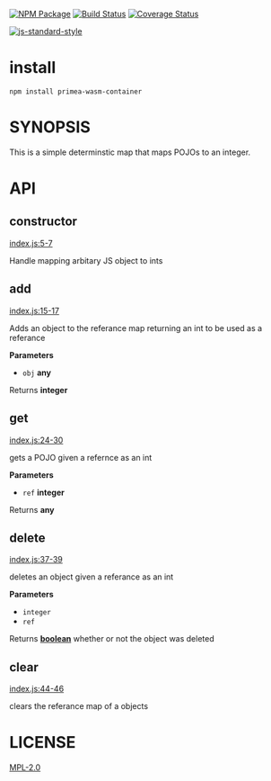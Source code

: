 [![NPM Package](https://img.shields.io/npm/v/primea-wasm-container.svg?style=flat-square)](https://www.npmjs.org/package/primea-wasm-container)
[![Build Status](https://img.shields.io/travis/primea/js-primea-wasm-container.svg?branch=master&style=flat-square)](https://travis-ci.org/primea/js-primea-wasm-container)
[![Coverage Status](https://img.shields.io/coveralls/primea/js-primea-wasm-container.svg?style=flat-square)](https://coveralls.io/primea/js-primea-wasm-container)

[![js-standard-style](https://cdn.rawgit.com/feross/standard/master/badge.svg)](https://github.com/feross/standard)  

# install
`npm install primea-wasm-container`

# SYNOPSIS 
This is a simple determinstic map that maps POJOs to an integer.

# API

## constructor

[index.js:5-7](https://github.com/wanderer/referanceMap/blob/59a99b6e465120b17057b03bebda1ea33087fb45/index.js#L5-L7 "Source code on GitHub")

Handle mapping arbitary JS object to ints

## add

[index.js:15-17](https://github.com/wanderer/referanceMap/blob/59a99b6e465120b17057b03bebda1ea33087fb45/index.js#L15-L17 "Source code on GitHub")

Adds an object to the referance map returning an int to be used as a
referance

**Parameters**

-   `obj` **any** 

Returns **integer** 

## get

[index.js:24-30](https://github.com/wanderer/referanceMap/blob/59a99b6e465120b17057b03bebda1ea33087fb45/index.js#L24-L30 "Source code on GitHub")

gets a POJO given a refernce as an int

**Parameters**

-   `ref` **integer** 

Returns **any** 

## delete

[index.js:37-39](https://github.com/wanderer/referanceMap/blob/59a99b6e465120b17057b03bebda1ea33087fb45/index.js#L37-L39 "Source code on GitHub")

deletes an object given a referance as an int

**Parameters**

-   `integer`  
-   `ref`  

Returns **[boolean](https://developer.mozilla.org/en-US/docs/Web/JavaScript/Reference/Global_Objects/Boolean)** whether or not the object was deleted

## clear

[index.js:44-46](https://github.com/wanderer/referanceMap/blob/59a99b6e465120b17057b03bebda1ea33087fb45/index.js#L44-L46 "Source code on GitHub")

clears the referance map of a objects

# LICENSE
[MPL-2.0](https://tldrlegal.com/license/mozilla-public-license-2.0-(mpl-2))
